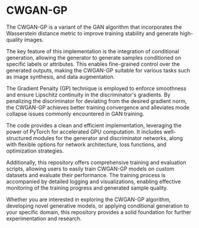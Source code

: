 # CWGAN-GP

The CWGAN-GP is a variant of the GAN algorithm that incorporates the Wasserstein distance metric to improve training stability and generate high-quality images.

The key feature of this implementation is the integration of conditional generation, allowing the generator to generate samples conditioned on specific labels or attributes. This enables fine-grained control over the generated outputs, making the CWGAN-GP suitable for various tasks such as image synthesis, and data augmentation.

The Gradient Penalty (GP) technique is employed to enforce smoothness and ensure Lipschitz continuity in the discriminator's gradients. By penalizing the discriminator for deviating from the desired gradient norm, the CWGAN-GP achieves better training convergence and alleviates mode collapse issues commonly encountered in GAN training.

The code provides a clean and efficient implementation, leveraging the power of PyTorch for accelerated GPU computation. It includes well-structured modules for the generator and discriminator networks, along with flexible options for network architecture, loss functions, and optimization strategies.

Additionally, this repository offers comprehensive training and evaluation scripts, allowing users to easily train CWGAN-GP models on custom datasets and evaluate their performance. The training process is accompanied by detailed logging and visualizations, enabling effective monitoring of the training progress and generated sample quality.

Whether you are interested in exploring the CWGAN-GP algorithm, developing novel generative models, or applying conditional generation to your specific domain, this repository provides a solid foundation for further experimentation and research.
